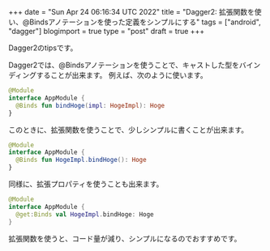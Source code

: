 +++
date = "Sun Apr 24 06:16:34 UTC 2022"
title = "Dagger2: 拡張関数を使い、@Bindsアノテーションを使った定義をシンプルにする"
tags = ["android", "dagger"]
blogimport = true
type = "post"
draft = true
+++

Dagger2のtipsです。

Dagger2では、@Bindsアノテーションを使うことで、キャストした型をバインディングすることが出来ます。
例えば、次のように使います。

```kotlin
@Module
interface AppModule {
  @Binds fun bindHoge(impl: HogeImpl): Hoge
}
```

このときに、拡張関数を使うことで、少しシンプルに書くことが出来ます。

```kotlin
@Module
interface AppModule {
  @Binds fun HogeImpl.bindHoge(): Hoge
}
```

同様に、拡張プロパティを使うことも出来ます。

```kotlin
@Module
interface AppModule {
  @get:Binds val HogeImpl.bindHoge: Hoge
}
```

拡張関数を使うと、コード量が減り、シンプルになるのでおすすめです。

